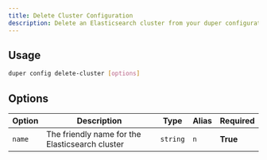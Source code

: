 ```yaml
---
title: Delete Cluster Configuration
description: Delete an Elasticsearch cluster from your duper configuration
---
```


## Usage

```sh
duper config delete-cluster [options]
```

## Options

| Option | Description | Type | Alias | Required |
| -------- | ----------- | ------- | ------- | -------- |
| `name` | The friendly name for the Elasticsearch cluster | `string` | `n` | **True** |
